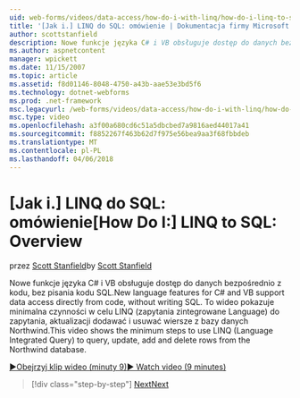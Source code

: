 ```yaml
---
uid: web-forms/videos/data-access/how-do-i-with-linq/how-do-i-linq-to-sql-overview
title: '[Jak i.] LINQ do SQL: omówienie | Dokumentacja firmy Microsoft'
author: scottstanfield
description: Nowe funkcje języka C# i VB obsługuje dostęp do danych bezpośrednio z kodu, bez pisania kodu SQL. To wideo pokazuje, minimalna czynności w celu LINQ (język wewnętrznej.
ms.author: aspnetcontent
manager: wpickett
ms.date: 11/15/2007
ms.topic: article
ms.assetid: f8d01146-8048-4750-a43b-aae53e3bd5f6
ms.technology: dotnet-webforms
ms.prod: .net-framework
msc.legacyurl: /web-forms/videos/data-access/how-do-i-with-linq/how-do-i-linq-to-sql-overview
msc.type: video
ms.openlocfilehash: a3f00a680cd6c51a5dbcbed7a9816aed44017a41
ms.sourcegitcommit: f8852267f463b62d7f975e56bea9aa3f68fbbdeb
ms.translationtype: MT
ms.contentlocale: pl-PL
ms.lasthandoff: 04/06/2018
---
```

<a name="how-do-i-linq-to-sql-overview"></a><span data-ttu-id="ab2dd-104">[Jak i.] LINQ do SQL: omówienie</span><span class="sxs-lookup"><span data-stu-id="ab2dd-104">[How Do I:] LINQ to SQL: Overview</span></span>
====================
<span data-ttu-id="ab2dd-105">przez [Scott Stanfield](https://github.com/scottstanfield)</span><span class="sxs-lookup"><span data-stu-id="ab2dd-105">by [Scott Stanfield](https://github.com/scottstanfield)</span></span>

<span data-ttu-id="ab2dd-106">Nowe funkcje języka C# i VB obsługuje dostęp do danych bezpośrednio z kodu, bez pisania kodu SQL.</span><span class="sxs-lookup"><span data-stu-id="ab2dd-106">New language features for C# and VB support data access directly from code, without writing SQL.</span></span> <span data-ttu-id="ab2dd-107">To wideo pokazuje minimalna czynności w celu LINQ (zapytania zintegrowane Language) do zapytania, aktualizacji dodawać i usuwać wiersze z bazy danych Northwind.</span><span class="sxs-lookup"><span data-stu-id="ab2dd-107">This video shows the minimum steps to use LINQ (Language Integrated Query) to query, update, add and delete rows from the Northwind database.</span></span>

[<span data-ttu-id="ab2dd-108">&#9654;Obejrzyj klip wideo (minuty 9)</span><span class="sxs-lookup"><span data-stu-id="ab2dd-108">&#9654; Watch video (9 minutes)</span></span>](https://channel9.msdn.com/Blogs/ASP-NET-Site-Videos/how-do-i-linq-to-sql-overview)

> [!div class="step-by-step"]
> [<span data-ttu-id="ab2dd-109">Next</span><span class="sxs-lookup"><span data-stu-id="ab2dd-109">Next</span></span>](how-do-i-linq-to-sql-data-model.md)
